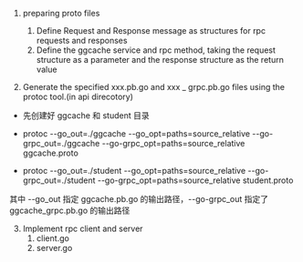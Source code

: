 1. preparing proto files
   1. Define Request and Response message as structures for rpc requests and responses
   2. Define the ggcache service and rpc method, taking the request structure as a parameter and the response structure as the return value

2. Generate the specified xxx.pb.go and xxx _ grpc.pb.go files using the protoc tool.(in api direcotory)

- 先创建好 ggcache 和 student 目录

- protoc --go_out=./ggcache --go_opt=paths=source_relative --go-grpc_out=./ggcache --go-grpc_opt=paths=source_relative ggcache.proto

- protoc --go_out=./student --go_opt=paths=source_relative --go-grpc_out=./student --go-grpc_opt=paths=source_relative student.proto

其中 --go_out 指定 ggcache.pb.go 的输出路径，--go-grpc_out 指定了 ggcache_grpc.pb.go 的输出路径


3. Implement rpc client and server
   1. client.go
   2. server.go